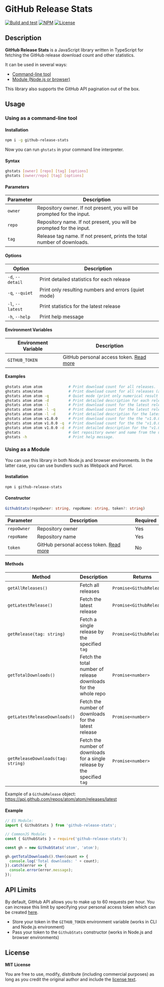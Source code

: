 # GitHub Release Stats

[![Build and test](https://github.com/kefir500/github-release-stats/actions/workflows/build-and-test.yml/badge.svg)](https://github.com/kefir500/github-release-stats/actions/workflows/build-and-test.yml)
[![NPM](https://img.shields.io/npm/v/github-release-stats)](https://www.npmjs.com/package/github-release-stats)
[![License](https://img.shields.io/github/license/kefir500/github-release-stats)](https://github.com/kefir500/github-release-stats/blob/master/LICENSE)

## Description

**GitHub Release Stats** is a JavaScript library written in TypeScript
for fetching the GitHub release download count and other statistics.

It can be used in several ways:

- [Command-line tool](#using-as-a-command-line-tool)
- [Module (Node.js or browser)](#using-as-a-module)

This library also supports the GitHub API pagination out of the box.

## Usage

### Using as a command-line tool

#### Installation

```sh
npm i -g github-release-stats
```

Now you can run `ghstats` in your command line interpreter.

#### Syntax

```sh
ghstats [owner] [repo] [tag] [options]
ghstats [owner/repo] [tag] [options]
```

#### Parameters

| Parameter | Description                                                             |
| --------- | ----------------------------------------------------------------------- |
| `owner`   | Repository owner. If not present, you will be prompted for the input.   |
| `repo`    | Repository name. If not present, you will be prompted for the input.    |
| `tag`     | Release tag name. If not present, prints the total number of downloads. |

#### Options

| Option           | Description
| ---------------- | ---------------------------------------------------- |
| `-d`, `--detail` | Print detailed statistics for each release           |
| `-q`, `--quiet`  | Print only resulting numbers and errors (quiet mode) |
| `-l`, `--latest` | Print statistics for the latest release              |
| `-h`, `--help`   | Print help message                                   |

#### Environment Variables

| Environment Variable | Description                                            |
| -------------------- | ------------------------------------------------------ |
| `GITHUB_TOKEN`       | GitHub personal access token. [Read more](#api-limits) |

#### Examples

```sh
ghstats atom atom            # Print download count for all releases.
ghstats atom/atom            # Print download count for all releases (alt. syntax).
ghstats atom atom -q         # Quiet mode (print only numerical result or errors).
ghstats atom atom -d         # Print detailed description for each release.
ghstats atom atom -l         # Print download count for the latest release.
ghstats atom atom -l -q      # Print download count for the latest release (quiet mode).
ghstats atom atom -l -d      # Print detailed description for the latest release.
ghstats atom atom v1.0.0     # Print download count for the the "v1.0.0" release.
ghstats atom atom v1.0.0 -q  # Print download count for the the "v1.0.0" release (quiet mode).
ghstats atom atom v1.0.0 -d  # Print detailed description for the "v1.0.0" release.
ghstats                      # Get repository owner and name from the user input.
ghstats -h                   # Print help message.
```

### Using as a Module

You can use this library in both Node.js and browser environments.
In the latter case, you can use bundlers such as Webpack and Parcel.

#### Installation

```sh
npm i github-release-stats
```

#### Constructor

```ts
GithubStats(repoOwner: string, repoName: string, token?: string)
```

| Parameter   | Description                                            | Required |
| ----------- | ------------------------------------------------------ | -------- |
| `repoOwner` | Repository owner                                       | Yes      |
| `repoName`  | Repository name                                        | Yes      |
| `token`     | GitHub personal access token. [Read more](#api-limits) | No       |

#### Methods

| Method                             | Description                                                               | Returns                    |
| ---------------------------------- | ------------------------------------------------------------------------- | -------------------------- |
| `getAllReleases()`                 | Fetch all releases                                                        | `Promise<GithubRelease[]>` |
| `getLatestRelease()`               | Fetch the latest release                                                  | `Promise<GithubRelease>`   |
| `getRelease(tag: string)`          | Fetch a single release by the specified `tag`                             | `Promise<GithubRelease>`   |
| `getTotalDownloads()`              | Fetch the total number of release downloads for the whole repo            | `Promise<number>`          |
| `getLatestReleaseDownloads()`      | Fetch the number of downloads for the latest release                      | `Promise<number>`          |
| `getReleaseDownloads(tag: string)` | Fetch the number of downloads for a single release by the specified `tag` | `Promise<number>`          |

Example of a `GithubRelease` object:
https://api.github.com/repos/atom/atom/releases/latest

#### Example

```js
// ES Module:
import { GithubStats } from 'github-release-stats';

// CommonJS Module:
const { GithubStats } = require('github-release-stats');
```

```js
const gh = new GithubStats('atom', 'atom');

gh.getTotalDownloads().then(count => {
  console.log('Total downloads: ' + count);
}).catch(error => {
  console.error(error.message);
});
```

## API Limits

By default, GitHub API allows you to make up to 60 requests per hour.
You can increase this limit by specifying your personal access token
which can be created [here](https://github.com/settings/tokens).

- Store your token in the `GITHUB_TOKEN` environment variable
  (works in CLI and Node.js environment)
- Pass your token to the `GithubStats` constructor
  (works in Node.js and browser environments)

## License

**MIT License**

You are free to use, modify, distribute (including commercial purposes)
as long as you credit the original author and include the
[license text](https://raw.githubusercontent.com/kefir500/github-release-stats/master/LICENSE).
